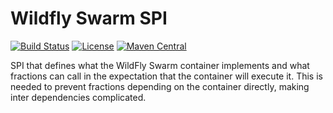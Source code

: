 # Wildfly Swarm SPI

[![Build Status](https://projectodd.ci.cloudbees.com/buildStatus/icon?job=wildfly-swarm-spi)](https://projectodd.ci.cloudbees.com/job/wildfly-swarm-spi/)
[![License](https://img.shields.io/:license-Apache2-blue.svg)](http://www.apache.org/licenses/LICENSE-2.0)
[![Maven Central](https://maven-badges.herokuapp.com/maven-central/org.wildfly.swarm/spi/badge.svg)](https://maven-badges.herokuapp.com/maven-central/org.wildfly.swarm/spi)

SPI that defines what the WildFly Swarm container implements and what fractions can call in the expectation that the container will execute it. This is needed to prevent fractions depending on the container directly, making inter dependencies complicated.

